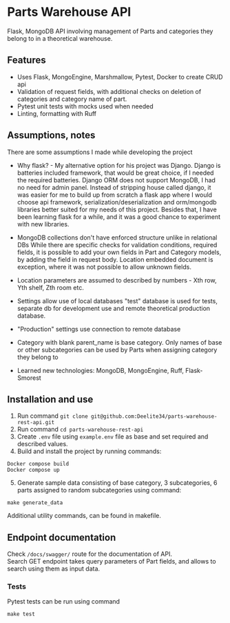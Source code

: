 # Parts Warehouse API
Flask, MongoDB API involving management of Parts and categories they belong to
in a theoretical warehouse.


## Features
- Uses Flask, MongoEngine, Marshmallow, Pytest, Docker to create CRUD api
- Validation of request fields, with additional checks on deletion of categories
  and category name of part.
- Pytest unit tests with mocks used when needed
- Linting, formatting with Ruff

## Assumptions, notes
There are some assumptions I made while developing the project
- Why flask? - My alternative option for his project was Django. Django is batteries included framework,
  that would be great choice, if I needed the required batteries. Django ORM does not support MongoDB,
  I had no need for admin panel. Instead of stripping house called django, it was easier for me to build up from scratch a 
  flask app where I would choose api framework, serialization/deserialization and orm/mongodb libraries better suited for my needs of this project.
  Besides that, I have been learning flask for a while, and it was a good chance to experiment with new libraries.

- MongoDB collections don't have enforced structure unlike in relational DBs
  While there are specific checks for validation conditions, required fields, it is possible 
  to add your own fields in Part and Category models, by adding the field in request body. 
  Location embedded document is exception, where it was not possible to allow unknown fields.

- Location parameters are assumed to described by numbers - Xth row, Yth shelf, Zth room etc.

- Settings allow use of local databases "test" database is used for tests, separate db for development use and remote theoretical production database.

- "Production" settings use connection to remote database 

- Category with blank parent_name is base category. Only names of base or other subcategories
  can be used by Parts when assigning category they belong to

- Learned new technologies: MongoDB, MongoEngine, Ruff, Flask-Smorest


## Installation and use
1. Run command `git clone git@github.com:Deelite34/parts-warehouse-rest-api.git`
2. Run command `cd parts-warehouse-rest-api`
3. Create `.env` file using `example.env` file as base and set required and described values. 
4. Build and install the project by running commands:
```
Docker compose build
Docker compose up
```
5. Generate sample data consisting of base category, 3 subcategories, 6 parts assigned to random subcategories using command:
  ```
  make generate_data
  ```

Additional utility commands, can be found in makefile.


## Endpoint documentation
Check `/docs/swagger/` route for the documentation of API.  
Search GET endpoint takes query parameters of Part fields, and allows to search using them as input data.


### Tests
Pytest tests can be run using command
```
make test
```
